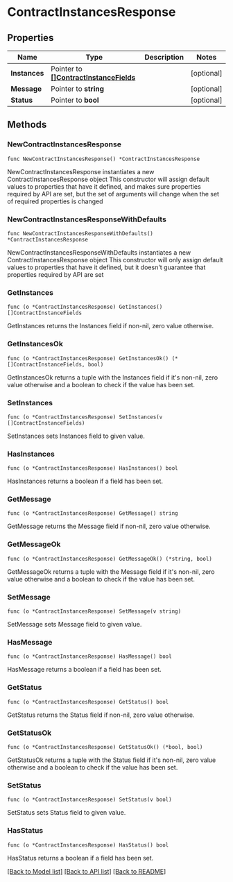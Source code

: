 # ContractInstancesResponse

## Properties

Name | Type | Description | Notes
------------ | ------------- | ------------- | -------------
**Instances** | Pointer to [**[]ContractInstanceFields**](ContractInstanceFields.md) |  | [optional] 
**Message** | Pointer to **string** |  | [optional] 
**Status** | Pointer to **bool** |  | [optional] 

## Methods

### NewContractInstancesResponse

`func NewContractInstancesResponse() *ContractInstancesResponse`

NewContractInstancesResponse instantiates a new ContractInstancesResponse object
This constructor will assign default values to properties that have it defined,
and makes sure properties required by API are set, but the set of arguments
will change when the set of required properties is changed

### NewContractInstancesResponseWithDefaults

`func NewContractInstancesResponseWithDefaults() *ContractInstancesResponse`

NewContractInstancesResponseWithDefaults instantiates a new ContractInstancesResponse object
This constructor will only assign default values to properties that have it defined,
but it doesn't guarantee that properties required by API are set

### GetInstances

`func (o *ContractInstancesResponse) GetInstances() []ContractInstanceFields`

GetInstances returns the Instances field if non-nil, zero value otherwise.

### GetInstancesOk

`func (o *ContractInstancesResponse) GetInstancesOk() (*[]ContractInstanceFields, bool)`

GetInstancesOk returns a tuple with the Instances field if it's non-nil, zero value otherwise
and a boolean to check if the value has been set.

### SetInstances

`func (o *ContractInstancesResponse) SetInstances(v []ContractInstanceFields)`

SetInstances sets Instances field to given value.

### HasInstances

`func (o *ContractInstancesResponse) HasInstances() bool`

HasInstances returns a boolean if a field has been set.

### GetMessage

`func (o *ContractInstancesResponse) GetMessage() string`

GetMessage returns the Message field if non-nil, zero value otherwise.

### GetMessageOk

`func (o *ContractInstancesResponse) GetMessageOk() (*string, bool)`

GetMessageOk returns a tuple with the Message field if it's non-nil, zero value otherwise
and a boolean to check if the value has been set.

### SetMessage

`func (o *ContractInstancesResponse) SetMessage(v string)`

SetMessage sets Message field to given value.

### HasMessage

`func (o *ContractInstancesResponse) HasMessage() bool`

HasMessage returns a boolean if a field has been set.

### GetStatus

`func (o *ContractInstancesResponse) GetStatus() bool`

GetStatus returns the Status field if non-nil, zero value otherwise.

### GetStatusOk

`func (o *ContractInstancesResponse) GetStatusOk() (*bool, bool)`

GetStatusOk returns a tuple with the Status field if it's non-nil, zero value otherwise
and a boolean to check if the value has been set.

### SetStatus

`func (o *ContractInstancesResponse) SetStatus(v bool)`

SetStatus sets Status field to given value.

### HasStatus

`func (o *ContractInstancesResponse) HasStatus() bool`

HasStatus returns a boolean if a field has been set.


[[Back to Model list]](../README.md#documentation-for-models) [[Back to API list]](../README.md#documentation-for-api-endpoints) [[Back to README]](../README.md)


